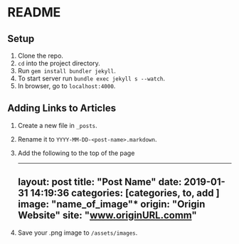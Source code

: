 # README

## Setup

1. Clone the repo.
2. `cd` into the project directory.
3. Run `gem install bundler jekyll`.
4. To start server run `bundle exec jekyll s --watch`.
5. In browser, go to `localhost:4000`.


## Adding Links to Articles

1. Create a new file in `_posts`.
2. Rename it to `YYYY-MM-DD-<post-name>.markdown`.
3. Add the following to the top of the page

    ---
    layout: post
    title:  "Post Name"
    date:   2019-01-31 14:19:36
    categories: [categories, to, add ]
    image:  "name_of_image"*
    origin:  "Origin Website"
    site: "www.originURL.comm"
    ---
4. Save your .png image to `/assets/images`.
